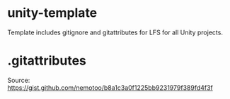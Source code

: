 # unity-template
Template includes gitignore and gitattributes for LFS for all Unity projects.

# .gitattributes
Source: https://gist.github.com/nemotoo/b8a1c3a0f1225bb9231979f389fd4f3f
